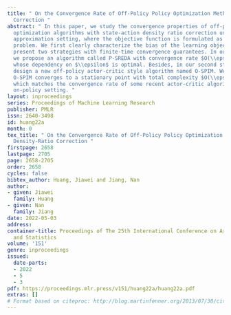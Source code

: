```yaml
---
title: " On the Convergence Rate of Off-Policy Policy Optimization Methods with Density-Ratio
  Correction "
abstract: " In this paper, we study the convergence properties of off-policy policy
  optimization algorithms with state-action density ratio correction under function
  approximation setting, where the objective function is formulated as a max-max-min
  problem. We first clearly characterize the bias of the learning objective, and then
  present two strategies with finite-time convergence guarantees. In our first strategy,
  we propose an algorithm called P-SREDA with convergence rate $O(\\epsilon^{-3})$,
  whose dependency on $\\epsilon$ is optimal. Besides, in our second strategy, we
  design a new off-policy actor-critic style algorithm named O-SPIM. We prove that
  O-SPIM converges to a stationary point with total complexity $O(\\epsilon^{-4})$,
  which matches the convergence rate of some recent actor-critic algorithms in the
  on-policy setting. "
layout: inproceedings
series: Proceedings of Machine Learning Research
publisher: PMLR
issn: 2640-3498
id: huang22a
month: 0
tex_title: " On the Convergence Rate of Off-Policy Policy Optimization Methods with
  Density-Ratio Correction "
firstpage: 2658
lastpage: 2705
page: 2658-2705
order: 2658
cycles: false
bibtex_author: Huang, Jiawei and Jiang, Nan
author:
- given: Jiawei
  family: Huang
- given: Nan
  family: Jiang
date: 2022-05-03
address:
container-title: Proceedings of The 25th International Conference on Artificial Intelligence
  and Statistics
volume: '151'
genre: inproceedings
issued:
  date-parts:
  - 2022
  - 5
  - 3
pdf: https://proceedings.mlr.press/v151/huang22a/huang22a.pdf
extras: []
# Format based on citeproc: http://blog.martinfenner.org/2013/07/30/citeproc-yaml-for-bibliographies/
---
```

